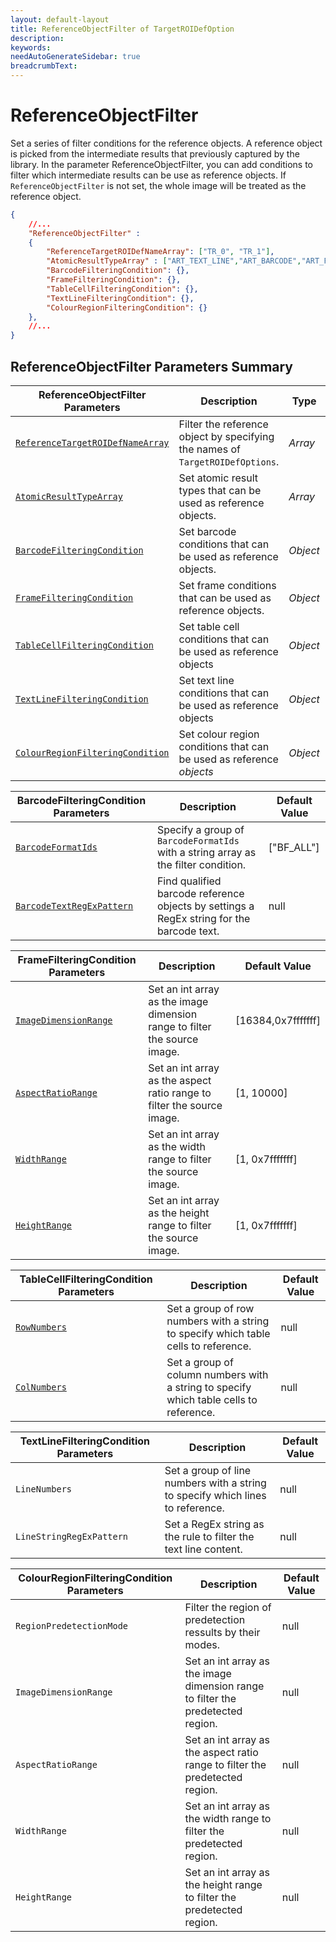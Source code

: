 ```yaml
---
layout: default-layout
title: ReferenceObjectFilter of TargetROIDefOption
description:
keywords:
needAutoGenerateSidebar: true
breadcrumbText:
---
```


# ReferenceObjectFilter

Set a series of filter conditions for the reference objects. A reference object is picked from the intermediate results that previously captured by the library. In the parameter ReferenceObjectFilter, you can add conditions to filter which intermediate results can be use as reference objects. If `ReferenceObjectFilter` is not set, the whole image will be treated as the reference object.

```json
{
    //...
    "ReferenceObjectFilter" :
    {
        "ReferenceTargetROIDefNameArray": ["TR_0", "TR_1"], 
        "AtomicResultTypeArray" : ["ART_TEXT_LINE","ART_BARCODE","ART_FRAME","ART_TABLE_CELL"], 
        "BarcodeFilteringCondition": {},
        "FrameFilteringCondition": {},
        "TableCellFilteringCondition": {},
        "TextLineFilteringCondition": {},
        "ColourRegionFilteringCondition": {}
    },
    //...
}
```

## ReferenceObjectFilter Parameters Summary

| ReferenceObjectFilter Parameters | Description | Type | Range | Default Value |
| -------------------------------- | ----------- | ---- | ----- | ------------- |
| [`ReferenceTargetROIDefNameArray`](#referencetargetroidefnamearray) | Filter the reference object by specifying the names of `TargetROIDefOptions`. | *Array* |  | null |
| [`AtomicResultTypeArray`](#atomicresulttypearray) | Set atomic result types that can be used as reference objects. | *Array* | Each array element should be one of the `AtomicResultType`. | ["ART_TEXT_LINE","ART_BARCODE","ART_TABLE_CELL", "ART_FRAME"] |
| [`BarcodeFilteringCondition`](#barcodefilteringcondition) | Set barcode conditions that can be used as reference objects. | *Object* |  | null |
| [`FrameFilteringCondition`](#framefilteringcondition) | Set frame conditions that can be used as reference objects. | *Object* |  | null |
| [`TableCellFilteringCondition`](#tablecellfilteringcondition) | Set table cell conditions that can be used as reference objects | *Object* |  | null |
| [`TextLineFilteringCondition`](#textlinefilteringcondition) | Set text line conditions that can be used as reference objects | *Object* |  | null |
| [`ColourRegionFilteringCondition`](#colourregionfilteringcondition) | Set colour region conditions that can be used as reference *objects* | *Object* |  | null |

| BarcodeFilteringCondition Parameters | Description | Default Value |
| ------------------------------------ | ----------- | ------------- |
| [`BarcodeFormatIds`](#barcodeformatids) | Specify a group of `BarcodeFormatIds` with a string array as the filter condition. | ["BF_ALL"] |
| [`BarcodeTextRegExPattern`](#barcodetextregexpattern) | Find qualified barcode reference objects by settings a RegEx string for the barcode text. | null |

| FrameFilteringCondition Parameters | Description | Default Value |
| ---------------------------------- | ----------- | ------------- |
| [`ImageDimensionRange`](#imagedimensionrange) | Set an int array as the image dimension range to filter the source image. | [16384,0x7fffffff] |
| [`AspectRatioRange`](#aspectratiorange) | Set an int array as the aspect ratio range to filter the source image. | [1, 10000] |
| [`WidthRange`](#widthrange) | Set an int array as the width range to filter the source image. | [1, 0x7fffffff] |
| [`HeightRange`](#heightrange) | Set an int array as the height range to filter the source image. | [1, 0x7fffffff] |

| TableCellFilteringCondition Parameters | Description | Default Value |
| -------------------------------------- | ----------- | ------------- |
| [`RowNumbers`](#rownumbers) | Set a group of row numbers with a string to specify which table cells to reference. | null |
| [`ColNumbers`](#colnumbers) | Set a group of column numbers with a string to specify which table cells to reference. | null |

| TextLineFilteringCondition Parameters | Description | Default Value |
| ------------------------------------- | ----------- | ------------- |
| `LineNumbers` | Set a group of line numbers with a string to specify which lines to reference. | null |
| `LineStringRegExPattern` | Set a RegEx string as the rule to filter the text line content. | null |

| ColourRegionFilteringCondition Parameters | Description | Default Value |
| ----------------------------------------- | ----------- | ------------- |
| `RegionPredetectionMode` | Filter the region of predetection ressults by their modes. | null |
| `ImageDimensionRange` | Set an int array as the image dimension range to filter the predetected region. | null |
| `AspectRatioRange`| Set an int array as the aspect ratio range to filter the predetected region. | null |
| `WidthRange` | Set an int array as the width range to filter the predetected region. | null |
| `HeightRange` | Set an int array as the height range to filter the predetected region. | null |
